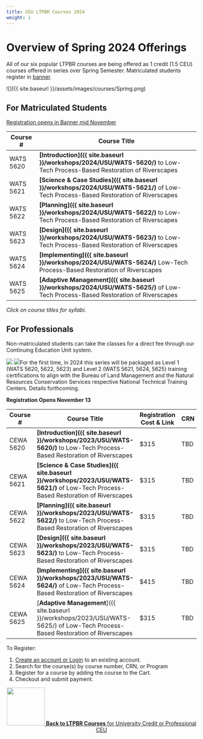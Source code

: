 ```yaml
---
title: USU LTPBR Courses 2024
weight: 1
---
```


# Overview of Spring 2024 Offerings

All of our six popular LTPBR courses  are being offered as 1 credit (1.5 CEU) courses offered in series over Spring Semester.  Matriculated students register in [banner](http://banner.usu.edu).  



![]({{ site.baseurl }}/assets/images/courses/Spring.png)

## For Matriculated Students

[Registration opens in Banner mid November](https://catalog.usu.edu/)

| Course # |  Course Title |
|--------------------------------------------------------------------------------------------------------------------------------------------------------------|---|
| WATS 5620 |  **[Introduction]({{ site.baseurl }}/workshops/2024/USU/WATS-5620/)** to Low-Tech Process-Based Restoration of Riverscapes |
| WATS 5621 |  **[Science & Case Studies]({{ site.baseurl }}/workshops/2024/USU/WATS-5621/)** of Low-Tech Process-Based Restoration of Riverscapes |
| WATS 5622 |  **[Planning]({{ site.baseurl }}/workshops/2024/USU/WATS-5622/)** to Low-Tech Process-Based Restoration of Riverscapes |
| WATS 5623 |  **[Design]({{ site.baseurl }}/workshops/2024/USU/WATS-5623/)** to Low-Tech Process-Based Restoration of Riverscapes |
| WATS 5624 | **[Implementing]({{ site.baseurl }}/workshops/2024/USU/WATS-5624/)** Low-Tech Process-Based Restoration of Riverscapes |
| WATS 5625 | **[Adaptive Management]({{ site.baseurl }}/workshops/2024/USU/WATS-5625/)** of Low-Tech Process-Based Restoration of Riverscapes |

_Click on course titles for syllabi._

## For Professionals

Non-matriculated students can take the classes for a direct fee through our Continuing Education Unit system. 

<a href="https://www.blm.gov/"><img class="float-left" src="{{ site.baseurl }}/assets/images/sponsors/blm.png"></a>   <a href="https://www.nrcs.usda.gov/wps/portal/nrcs/detailfull/national/programs/initiatives/?cid=steldevb1027671"><img class="float-left" src="{{ site.baseurl }}/assets/images/sponsors/usda-nrcs-logo_1_orig.png"></a>For the first time, in 2024 this series  will be packaged as Level 1 (WATS 5620, 5622, 5623) and Level 2 (WATS 5621, 5624, 5625) training certifications to align with the Bureau of Land Management and the Natural Resources Conservation Services respective National Technical Training Centers. Details forthcoming. 



**Registration Opens November 13**

| Course # |  Course Title | Registration Cost & Link | CRN |
|--------------------------------------------------------------------------------------------------------------------------------------------------------------|---|---|---|
| CEWA 5620 |  **[Introduction]({{ site.baseurl }}/workshops/2023/USU/WATS-5620/)** to Low-Tech Process-Based Restoration of Riverscapes | $315 | TBD |
| CEWA 5621 |  **[Science & Case Studies]({{ site.baseurl }}/workshops/2023/USU/WATS-5621/)** of Low-Tech Process-Based Restoration of Riverscapes | $315 | TBD |
| CEWA 5622 |  **[Planning]({{ site.baseurl }}/workshops/2023/USU/WATS-5622/)** to Low-Tech Process-Based Restoration of Riverscapes | $315 | TBD |
| CEWA 5623 |  **[Design]({{ site.baseurl }}/workshops/2023/USU/WATS-5623/)** to Low-Tech Process-Based Restoration of Riverscapes | $315 | TBD |
| CEWA 5624 | **[Implementing]({{ site.baseurl }}/workshops/2023/USU/WATS-5624/)** of Low-Tech Process-Based Restoration of Riverscapes | $415 | TBD |
| CEWA 5625 | [**Adaptive Management**]({{ site.baseurl }}/workshops/2023/USU/WATS-5625/) of Low-Tech Process-Based Restoration of Riverscapes | $315 | TBD |

To Register: 
1.	[Create an account or Login](https://cpe.usu.edu/portal/logon.do?method=load) to an existing account.
2.	Search for the course(s) by course number, CRN, or Program
3.	Register for a course by adding the course to the Cart.
4.	Checkout and submit payment.

<div align="center">
<a class=" button hollow" href="{{ site.baseurl }}/workshops/uni.html#professional-continuing-education-units"><img width="100" src="{{ site.baseurl }}/assets/images/sponsors/USU.png">  <b> Back to  LTPBR Courses</b>  for University Credit or Professional CEU  <i class="fa fa-chevron-circle-left" aria-hidden="true"></i>
  </a>
</div>


